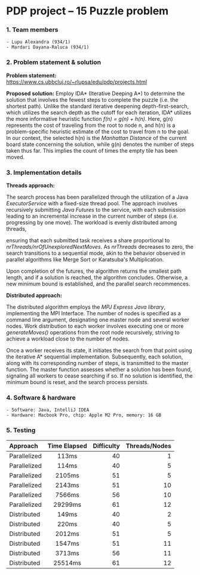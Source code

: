 # PDP project – 15 Puzzle problem

### 1. Team members
    - Lupu Alexandra (934/1)
    - Mardari Dayana-Raluca (934/1)

### 2. Problem statement & solution
**Problem statement:** https://www.cs.ubbcluj.ro/~rlupsa/edu/pdp/projects.html

**Proposed solution:** Employ IDA* (Iterative Deeping A*) to determine the solution that involves the fewest steps to
complete the puzzle (i.e. the shortest path). Unlike the standard iterative deepening depth-first-search, which utilizes
the search depth as the cutoff for each iteration, IDA* utilizes the more informative heuristic function
*f(n) = g(n) + h(n)*. Here, g(n) represents the cost of traveling from the root to node n, and h(n) is a problem-specific
heuristic estimate of the cost to travel from n to the goal. In our context, the selected h(n) is the *Manhattan Distance*
of the current board state concerning the solution, while g(n) denotes the number of steps taken thus far. This implies
the count of times the empty tile has been moved.

### 3. Implementation details
**Threads approach:**

The search process has been parallelized through the utilization of a Java *ExecutorService* with a fixed-size thread pool.
The approach involves recursively submitting *Java Futures* to the service, with each submission leading to an incremental
increase in the current number of steps (i.e. progressing by one move). The workload is evenly distributed among threads,

ensuring that each submitted task receives a share proportional to *nrThreads/nrOfUnexploredNextMoves*. As *nrThreads*
decreases to zero, the search transitions to a sequential mode, akin to the behavior observed in parallel algorithms
like Merge Sort or Karatsuba's Multiplication.

Upon completion of the futures, the algorithm returns the smallest path length, and if a solution is reached, the
algorithm concludes. Otherwise, a new minimum bound is established, and the parallel search recommences.

**Distributed approach:**

The distributed algorithm employs the *MPJ Express Java library*, implementing the MPI Interface. The number of nodes is
specified as a command line argument, designating one master node and several worker nodes. Work distribution to each
worker involves executing one or more *generateMoves()* operations from the root node recursively, striving to achieve a
workload close to the number of nodes.

Once a worker receives its state, it initiates the search from that point using the iterative A* sequential implementation.
Subsequently, each solution, along with its corresponding number of steps, is transmitted to the master function. The master
function assesses whether a solution has been found, signaling all workers to cease searching if so. If no solution is
identified, the minimum bound is reset, and the search process persists.

### 4. Software & hardware
    - Software: Java, IntelliJ IDEA
    - Hardware: Macbook Pro, chip: Apple M2 Pro, memory: 16 GB

### 5. Testing

| Approach       | Time Elapsed | Difficulty | Threads/Nodes |
|:---------------|:------------:|-----------:|--------------:|
| Parallelized   |    113ms     |         40 |             1 |
| Parallelized   |    114ms     |         40 |             5 |
| Parallelized   |    2105ms     |         51 |             5 |
| Parallelized   |    2143ms     |         51 |            10 |
| Parallelized   |    7566ms     |         56 |            10 |
| Parallelized   |    29299ms     |         61 |            12 |
| Distributed   |    149ms     |         40 |             2 |
| Distributed   |    220ms     |         40 |             5 |
| Distributed   |    2012ms     |         51 |             5 |
| Distributed   |    1547ms     |         51 |            11 |
| Distributed   |    3713ms     |         56 |            11 |
| Distributed   |    25514ms     |         61 |            12 |

